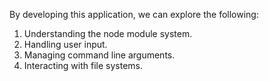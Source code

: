 By developing this application, we can explore the following:

1. Understanding the node module system.
2. Handling user input.
3. Managing command line arguments.
4. Interacting with file systems.
